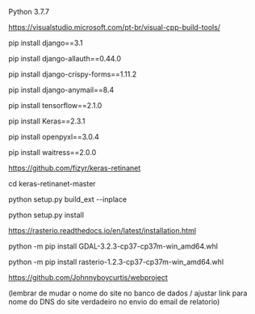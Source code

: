 Python 3.7.7

https://visualstudio.microsoft.com/pt-br/visual-cpp-build-tools/

pip install django==3.1

pip install django-allauth==0.44.0

pip install django-crispy-forms==1.11.2

pip install django-anymail==8.4

pip install tensorflow==2.1.0

pip install Keras==2.3.1

pip install openpyxl==3.0.4

pip install waitress==2.0.0

https://github.com/fizyr/keras-retinanet

cd keras-retinanet-master

python setup.py build_ext --inplace 

python setup.py install 

https://rasterio.readthedocs.io/en/latest/installation.html

python -m pip install GDAL-3.2.3-cp37-cp37m-win_amd64.whl

python -m pip install rasterio-1.2.3-cp37-cp37m-win_amd64.whl

https://github.com/Johnnyboycurtis/webproject

(lembrar de mudar o nome do site no banco de dados / ajustar link para nome do DNS do site verdadeiro no envio do email de relatorio)